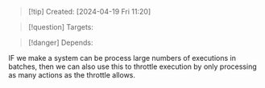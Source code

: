 
>[!tip] Created: [2024-04-19 Fri 11:20]

>[!question] Targets: 

>[!danger] Depends: 

IF we make a system can be process large numbers of executions in batches, then we can also use this to throttle execution by only processing as many actions as the throttle allows.